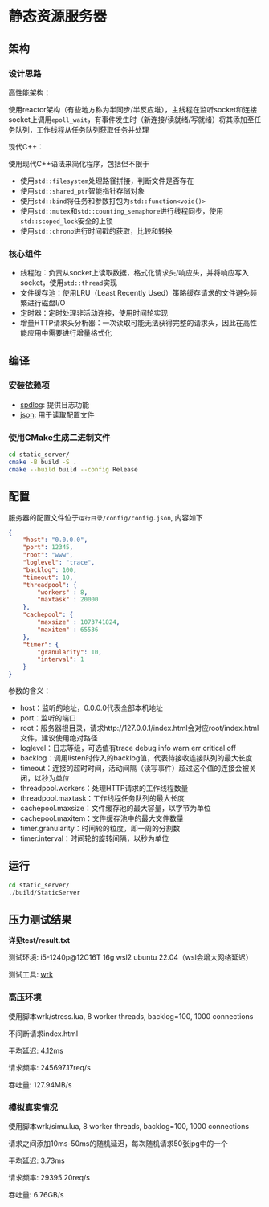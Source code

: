 # 静态资源服务器

## 架构

### 设计思路

高性能架构：

使用reactor架构（有些地方称为半同步/半反应堆），主线程在监听socket和连接socket上调用`epoll_wait`，有事件发生时（新连接/读就绪/写就绪）将其添加至任务队列，工作线程从任务队列获取任务并处理

现代C++：

使用现代C++语法来简化程序，包括但不限于

- 使用`std::filesystem`处理路径拼接，判断文件是否存在
- 使用`std::shared_ptr`智能指针存储对象
- 使用`std::bind`将任务和参数打包为`std::function<void()>`
- 使用`std::mutex`和`std::counting_semaphore`进行线程同步，使用`std::scoped_lock`安全的上锁
- 使用`std::chrono`进行时间戳的获取，比较和转换

### 核心组件

- 线程池：负责从socket上读取数据，格式化请求头/响应头，并将响应写入socket，使用`std::thread`实现
- 文件缓存池：使用LRU（Least Recently Used）策略缓存请求的文件避免频繁进行磁盘I/O
- 定时器：定时处理非活动连接，使用时间轮实现
- 增量HTTP请求头分析器：一次读取可能无法获得完整的请求头，因此在高性能应用中需要进行增量格式化

## 编译

### 安装依赖项

- [spdlog](https://github.com/gabime/spdlog): 提供日志功能
- [json](https://github.com/nlohmann/json): 用于读取配置文件

### 使用CMake生成二进制文件

```sh
cd static_server/
cmake -B build -S .
cmake --build build --config Release
```

## 配置

服务器的配置文件位于`运行目录/config/config.json`, 内容如下

```json
{
    "host": "0.0.0.0",
    "port": 12345,
    "root": "www",
    "loglevel": "trace",
    "backlog": 100,
    "timeout": 10,
    "threadpool": {
        "workers" : 8,
        "maxtask" : 20000
    },
    "cachepool": {
        "maxsize" : 1073741824,
        "maxitem" : 65536
    },
    "timer": {
        "granularity": 10,
        "interval": 1
    }
}
```

参数的含义：

- host：监听的地址，0.0.0.0代表全部本机地址
- port：监听的端口
- root：服务器根目录，请求http://127.0.0.1/index.html会对应root/index.html文件，建议使用绝对路径
- loglevel：日志等级，可选值有trace debug info warn err critical off
- backlog：调用listen时传入的backlog值，代表待接收连接队列的最大长度
- timeout：连接的超时时间，活动间隔（读写事件）超过这个值的连接会被关闭，以秒为单位
- threadpool.workers：处理HTTP请求的工作线程数量
- threadpool.maxtask：工作线程任务队列的最大长度
- cachepool.maxsize：文件缓存池的最大容量，以字节为单位
- cachepool.maxitem：文件缓存池中的最大文件数量
- timer.granularity：时间轮的粒度，即一周的分割数
- timer.interval：时间轮的旋转间隔，以秒为单位

## 运行

```sh
cd static_server/
./build/StaticServer
```

## 压力测试结果

**详见test/result.txt**

测试环境: i5-1240p@12C16T 16g wsl2 ubuntu 22.04（wsl会增大网络延迟）

测试工具: [wrk](https://github.com/wg/wrk/tree/master)

### 高压环境

使用脚本wrk/stress.lua, 8 worker threads, backlog=100, 1000 connections

不间断请求index.html

平均延迟: 4.12ms

请求频率: 245697.17req/s

吞吐量: 127.94MB/s

### 模拟真实情况

使用脚本wrk/simu.lua, 8 worker threads, backlog=100, 1000 connections

请求之间添加10ms-50ms的随机延迟，每次随机请求50张jpg中的一个

平均延迟: 3.73ms

请求频率: 29395.20req/s

吞吐量: 6.76GB/s